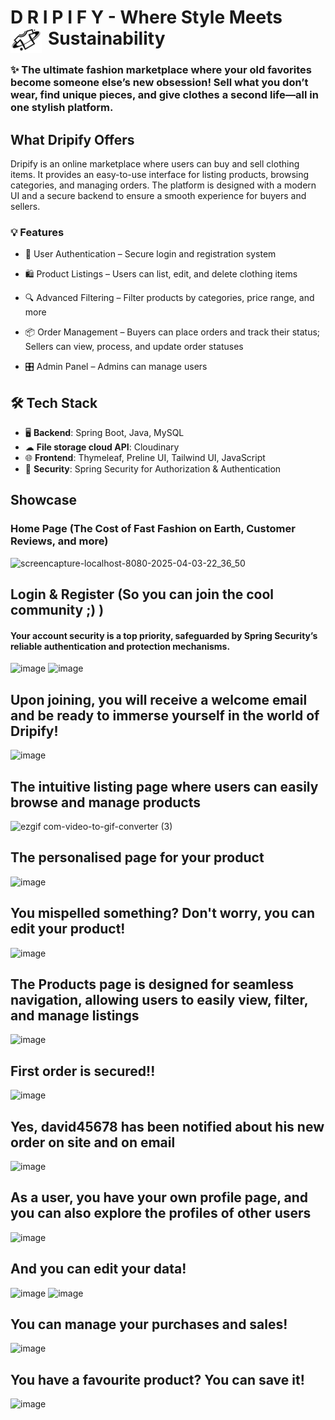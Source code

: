 # D R I P I F Y - Where Style Meets Sustainability <img src="dripify-project/src/main/resources/static/images/logo.png" alt="CSS Logo" width="50" height="40" align="left" style="padding-right: 10px;"/>

### ✨ The ultimate fashion marketplace where your old favorites become someone else’s new obsession! Sell what you don’t wear, find unique pieces, and give clothes a second life—all in one stylish platform.

## What Dripify Offers
Dripify is an online marketplace where users can buy and sell clothing items. It provides an easy-to-use interface for listing products, browsing categories, and managing orders. The platform is designed with a modern UI and a secure backend to ensure a smooth experience for buyers and sellers.

### 💡 Features 
- 🔑 User Authentication – Secure login and registration system

- 🛍️ Product Listings – Users can list, edit, and delete clothing items

- 🔍 Advanced Filtering – Filter products by categories, price range, and more

- 📦 Order Management – Buyers can place orders and track their status; Sellers can view, process, and update order statuses

- 🎛 Admin Panel – Admins can manage users


## 🛠 Tech Stack
 - 🖥 **Backend**: Spring Boot, Java, MySQL
 - ☁ **File storage cloud API**: Cloudinary
 - 🌐 **Frontend**: Thymeleaf, Preline UI, Tailwind UI, JavaScript
 - 🔐 **Security**: Spring Security for Authorization & Authentication

## Showcase

### Home Page (The Cost of Fast Fashion on Earth, Customer Reviews, and more)

![screencapture-localhost-8080-2025-04-03-22_36_50](https://github.com/user-attachments/assets/508fa04a-88a9-475c-9463-77c9403f0e9b)

## Login & Register (So you can join the cool community ;) )
#### Your account security is a top priority, safeguarded by Spring Security’s reliable authentication and protection mechanisms.
![image](https://github.com/user-attachments/assets/5d54df0b-f500-4991-8f98-f38ff7aedad0)
![image](https://github.com/user-attachments/assets/01f2e9f7-3bda-41dd-ae9b-399f83f41d58)

## Upon joining, you will receive a welcome email and be ready to immerse yourself in the world of Dripify!
![image](https://github.com/user-attachments/assets/3ed7afb5-d432-4c2d-b859-89e0df26fd7f)

## The intuitive listing page where users can easily browse and manage products
![ezgif com-video-to-gif-converter (3)](https://github.com/user-attachments/assets/60e1c958-2814-44f3-aed6-582d9422cd39)

## The personalised page for your product
![image](https://github.com/user-attachments/assets/0bbc9196-203e-43b3-b078-213da2883a6f)

## You mispelled something? Don't worry, you can edit your product!
![image](https://github.com/user-attachments/assets/7320d9cf-698d-4694-a959-27b591f73eaa)



## The Products page is designed for seamless navigation, allowing users to easily view, filter, and manage listings
![image](https://github.com/user-attachments/assets/59184e8b-08fa-4b50-b09f-e858d91af616)

## First order is secured!!
![image](https://github.com/user-attachments/assets/e59398da-3644-480c-a920-a64458dd215d)

## Yes, david45678 has been notified about his new order on site and on email
![image](https://github.com/user-attachments/assets/3b70a83c-24f8-4b2c-8fda-a0b0bf36c47b)


## As a user, you have your own profile page, and you can also explore the profiles of other users
![image](https://github.com/user-attachments/assets/65abacf5-578b-4bb5-9778-98477547dbc7)

## And you can edit your data!
![image](https://github.com/user-attachments/assets/f572059d-9787-4900-af2e-18e686fb9255)
![image](https://github.com/user-attachments/assets/9a5d5f90-e222-47fe-954c-b4d64efbc5eb)

## You can manage your purchases and sales!
![image](https://github.com/user-attachments/assets/74430900-364e-4d81-9182-92a8d0e5c0b4)

## You have a favourite product? You can save it!
![image](https://github.com/user-attachments/assets/17e94cd3-b865-45a9-a0dd-a6d52aabb21f)







